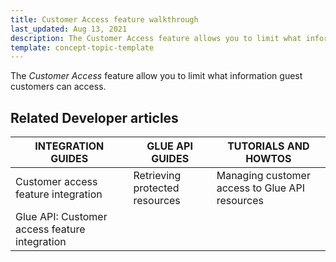 ```yaml
---
title: Customer Access feature walkthrough
last_updated: Aug 13, 2021
description: The Customer Access feature allows you to limit what information guest customers can access
template: concept-topic-template
---
```


The _Customer Access_ feature allow you to limit what information guest customers can access.

<!--
To learn more about the feature and to find out how end users use it, see [Customer Access feature overview](https://documentation.spryker.com/docs/customer-access-feature-overview) for business users.
-->


## Related Developer articles

|INTEGRATION GUIDES | GLUE API GUIDES | TUTORIALS AND HOWTOS |
|---------|---------|---------|
|Customer access feature integration | Retrieving protected resources  | Managing customer access to Glue API resources |
|Glue API: Customer access feature integration | | |
